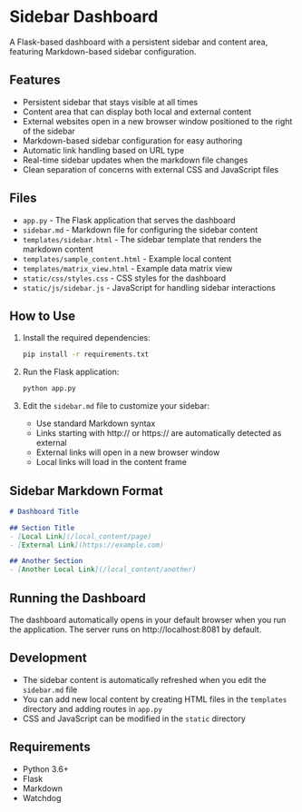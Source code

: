 # Sidebar Dashboard

A Flask-based dashboard with a persistent sidebar and content area, featuring Markdown-based sidebar configuration.

## Features

- Persistent sidebar that stays visible at all times
- Content area that can display both local and external content
- External websites open in a new browser window positioned to the right of the sidebar
- Markdown-based sidebar configuration for easy authoring
- Automatic link handling based on URL type
- Real-time sidebar updates when the markdown file changes
- Clean separation of concerns with external CSS and JavaScript files

## Files

- `app.py` - The Flask application that serves the dashboard
- `sidebar.md` - Markdown file for configuring the sidebar content
- `templates/sidebar.html` - The sidebar template that renders the markdown content
- `templates/sample_content.html` - Example local content
- `templates/matrix_view.html` - Example data matrix view
- `static/css/styles.css` - CSS styles for the dashboard
- `static/js/sidebar.js` - JavaScript for handling sidebar interactions

## How to Use

1. Install the required dependencies:
   ```bash
   pip install -r requirements.txt
   ```

2. Run the Flask application:
   ```bash
   python app.py
   ```

3. Edit the `sidebar.md` file to customize your sidebar:
   - Use standard Markdown syntax
   - Links starting with http:// or https:// are automatically detected as external
   - External links will open in a new browser window
   - Local links will load in the content frame

## Sidebar Markdown Format

```markdown
# Dashboard Title

## Section Title
- [Local Link](/local_content/page)
- [External Link](https://example.com)

## Another Section
- [Another Local Link](/local_content/another)
```

## Running the Dashboard

The dashboard automatically opens in your default browser when you run the application. The server runs on http://localhost:8081 by default.

## Development

- The sidebar content is automatically refreshed when you edit the `sidebar.md` file
- You can add new local content by creating HTML files in the `templates` directory and adding routes in `app.py`
- CSS and JavaScript can be modified in the `static` directory

## Requirements

- Python 3.6+
- Flask
- Markdown
- Watchdog
